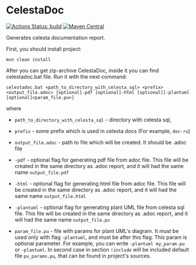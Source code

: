 # CelestaDoc

[![Actions Status: build](https://github.com/courseorchestra/celestadoc/workflows/build/badge.svg)](https://github.com/courseorchestra/celestadoc/actions?query=workflow%3A"build")
[![Maven Central](https://maven-badges.herokuapp.com/maven-central/ru.curs/celestadoc/badge.svg)](https://maven-badges.herokuapp.com/maven-central/ru.curs/celestadoc)


Generates celesta documentation report.

First, you should install project:

```shell
mvn clean install
```

After you can get zip-archive CelestaDoc, inside it you can find celestadoc.bat file.
Run it with the next command:

```shell
celestadoc.bat <path_to_directory_with_celesta_sql> <prefix> <output_file.adoc> [optional]-pdf [optional]-html [optional][-plantuml [optional]<param_file.pu>]
```

where 

* `path_to_directory_with_celesta_sql` - directory with celesta sql,

* `prefix` - some prefix which is used in celesta docs (For example, `doc-ru`)

* `output_file.adoc` - path to file which will be created. It should be .adoc file

* `-pdf` - optional flag for generating pdf file from adoc file. This file will be
created in the same directory as .adoc report, and it will had the same name `output_file.pdf`

* `-html` - optional flag for generating html file from adoc file. This file will be created in the same directory
as .adoc report, and it will had the same name `output_file.html`

* `-plantuml` - optional flag for generating plant UML file from celesta sql file. This file will be created in the same
directory as .adoc report, and it will had the same name `output_file.pu`

* `param_file.pu` - file with params for plant UML's diagram. It must be used only with flag `-plantuml`, and must be
after this flag. This param is optional parameter. For example, you can write `-plantuml my_param.pu` or `-plantuml`.
In second case in section `!include` will be included default file `pu_params.pu`, that can be found in project's sources.